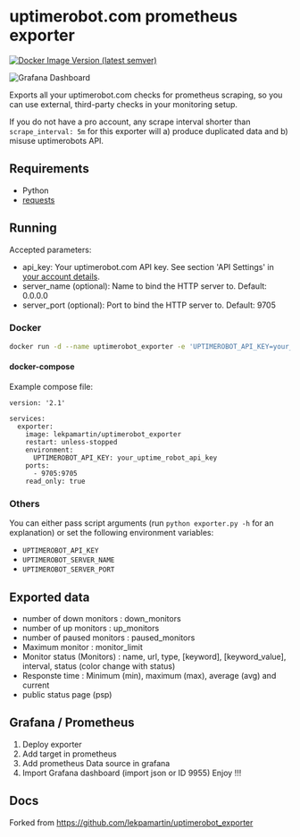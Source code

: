 # uptimerobot.com prometheus exporter 

[![Docker Image Version (latest semver)](https://img.shields.io/docker/v/lekpamartin/uptimerobot_exporter)](https://hub.docker.com/r/lekpamartin/uptimerobot_exporter/tags)

![Grafana Dashboard](dashboards/dashboard.PNG?raw=true "Grafana Dashboard")

Exports all your uptimerobot.com checks for prometheus scraping,
so you can use external, third-party checks in your monitoring setup.

If you do not have a pro account, any scrape interval shorter than
`scrape_interval: 5m` for this exporter will a) produce duplicated data
and b) misuse uptimerobots API.

## Requirements

* Python
* [requests](http://www.python-requests.org/en/master/)

## Running

Accepted parameters:

* api_key: Your uptimerobot.com API key. See section 'API Settings' in [your account details](https://uptimerobot.com/dashboard#mySettings).
* server_name (optional): Name to bind the HTTP server to. Default: 0.0.0.0
* server_port (optional): Port to bind the HTTP server to. Default: 9705

### Docker

```bash
docker run -d --name uptimerobot_exporter -e 'UPTIMEROBOT_API_KEY=your_uptime_robot_api_key' -p 9705:9705 --read-only lekpamartin/uptimerobot_exporter
```

#### docker-compose

Example compose file:

    version: '2.1'
    
    services:
      exporter:
        image: lekpamartin/uptimerobot_exporter
        restart: unless-stopped
        environment:
          UPTIMEROBOT_API_KEY: your_uptime_robot_api_key
        ports:
          - 9705:9705
        read_only: true

### Others
You can either pass script arguments (run `python exporter.py -h` for an explanation)
or set the following environment variables:

* `UPTIMEROBOT_API_KEY`
* `UPTIMEROBOT_SERVER_NAME`
* `UPTIMEROBOT_SERVER_PORT`

## Exported data
* number of down monitors : down_monitors
* number of up monitors : up_monitors
* number of paused monitors : paused_monitors
* Maximum monitor : monitor_limit
* Monitor status (Monitors) : name, url, type, [keyword], [keyword_value], interval, status (color change with status)
* Responste time : Minimum (min), maximum (max), average (avg) and current
* public status page (psp)

## Grafana / Prometheus
1. Deploy exporter
2. Add target in prometheus
3. Add prometheus Data source in grafana
4. Import Grafana dashboard (import json or ID 9955)
Enjoy !!!

## Docs
Forked from https://github.com/lekpamartin/uptimerobot_exporter
